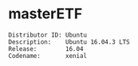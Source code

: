 # masterETF

```
Distributor ID: Ubuntu
Description:    Ubuntu 16.04.3 LTS
Release:        16.04
Codename:       xenial
```